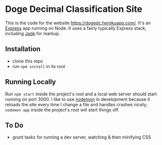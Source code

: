 # Doge Decimal Classification Site

This is the code for the website https://dogedc.herokuapp.com/. It's an [Express](expressjs.com) app running on Node. It uses a fairly typically Express stack, including [Jade](http://jade-lang.com/) for markup.

## Installation

- clone this repo
- run `npm install` in its root

## Running Locally

Run `npm start` inside the project's root and a local web server should start running on port 3000. I like to use [nodemon](http://nodemon.io/) in development because it reloads the site every time I change a file and handles crashes nicely; `nodemon app` inside the project's root will start things off.

## To Do

- grunt tasks for running a dev server, watching & then minifying CSS
